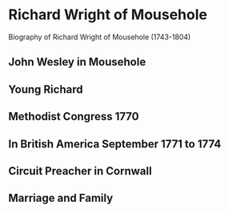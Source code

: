 # Richard Wright of Mousehole
Biography of Richard Wright of Mousehole (1743-1804)
## John Wesley in Mousehole

## Young Richard

## Methodist Congress 1770

## In British America September 1771 to 1774

## Circuit Preacher in Cornwall

## Marriage and Family
